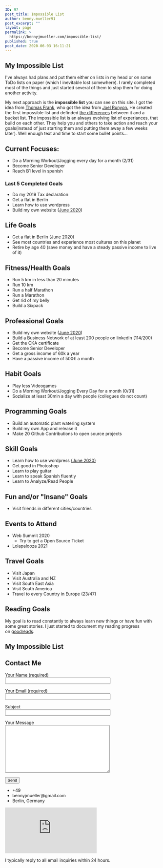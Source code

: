 ```yaml
---
ID: 97
post_title: Impossible List
author: benny.mueller91
post_excerpt: ""
layout: page
permalink: >
  https://bennyjmueller.com/impossible-list/
published: true
post_date: 2020-06-03 16:11:21
---
```

<h2>My Impossible List</h2>		
		<p>I've always had plans and put them either on lists in my head or on some ToDo lists on paper (which I inevitable lost somewhere). I rarely completed most of the things and just started several of them to stop them for doing another activity.</p>
<p>My next approach is the <strong>impossible list</strong> you can see on this site. I got the idea from&nbsp;<a href="https://collegeinfogeek.com/about/meet-the-author/my-impossible-list/">Thomas Frank</a>, who got the idea from <a href="https://impossiblehq.com/impossible-list/">Joel Runyon.</a> He created the first impossible list and definded <a href="https://impossiblehq.com/the-impossible-list-is-not-a-bucket-list/">the differences</a> between it and a bucket list. The impossible list is an always evolving list of experiances, that build on each other. They help you and others to take action and reach your goals(instead of just starting them and putting them away a few weeks later). Well enough text and time to start some bullet points...</p>
<h2>Current Focuses:</h2>
<ul>
<li style="font-size: 14px;">Do a Morning Workout/Jogging every day for a month (2/31)</li>
<li>Become Senior Developer</li>
<li>Reach B1 level in spanish</li>
</ul>
<h3>Last 5&nbsp;Completed Goals</h3>
<ul>
<li>Do my 2019 Tax declaration</li>
<li>Get a flat in Berlin</li>
<li>Learn how to use wordpress</li>
<li>Build my own website (<a href="https://bennyjmueller.com/" target="_blank" rel="noopener noreferrer">June 2020</a>)</li>
</ul>
<h2>Life Goals</h2>
<ul>
<li>Get a flat in Berlin (June 2020)</li>
<li>See most countries and experience most cultures on this planet</li>
<li>Retire by age 40 (save money and have a steady passive income to live of it)</li>
</ul>
<h2>Fitness/Health Goals</h2>
<ul>
<li>Run 5 km in less than 20 minutes</li>
<li>Run 10 km</li>
<li>Run a half Marathon</li>
<li>Run a Marathon</li>
<li>Get rid of my belly</li>
<li>Build a Sixpack</li>
</ul>
<h2>Professional Goals</h2>
<ul>
<li>Build my own website (<a href="https://bennyjmueller.com/" target="_blank" rel="noopener noreferrer">June 2020</a>)</li>
<li>Build a Business Network of at least 200 people on linkedIn (114/200)</li>
<li>Get the CKA certificate</li>
<li>Become Senior Developer</li>
<li>Get a gross income of 60k a year</li>
<li>Have a passive income of 500€ a month</li>
</ul>
<h2>Habit Goals</h2>
<ul>
<li>Play less Videogames</li>
<li>Do a Morning Workout/Jogging Every Day for a month (0/31)</li>
<li>Sozialize at least 30min a day with people (collegues do not count)</li>
</ul>
<h2>Programming Goals</h2>
<ul>
<li>Build an automatic plant watering system</li>
<li>Build my own App and release it</li>
<li>Make 20 Github Contributions to open source projects</li>
</ul>
<h2>Skill Goals</h2>
<ul>
<li>Learn how to use wordpress  <a href="https://bennyjmueller.com/">(June 2020)</a></li>
<li>Get good in Photoshop</li>
<li>Learn to play guitar</li>
<li>Learn to speak Spanish fluently</li>
<li>Learn to Analyze/Read People</li>
</ul>
<h2>Fun and/or "Insane" Goals</h2>
<ul>
<li>Visit friends in different cities/countries</li>
</ul>
<h2>Events to Attend</h2>
<ul>
<li>Web Summit 2020
<ul>
<li>Try to get a Open Source Ticket</li>
</ul>
</li>
<li>Lolapalooza 2021</li>
</ul>
<h2>Travel Goals</h2>
<ul>
<li>Visit Japan</li>
<li>Visit Australia and NZ</li>
<li>Visit South East Asia</li>
<li>Visit South America</li>
<li>Travel to every Country in Europe (23/47)</li>
</ul>
<h2>Reading Goals</h2>
<p>My goal is to read constantly to always learn new things or have fun with some great stories. I just started to document my reading progress on&nbsp;<a href="https://www.goodreads.com/user/show/116466285-benny-m-ller">goodreads</a>.</p>		
			<h2>My Impossible List</h2>		
			<h2>Contact Me</h2>		
<form action="/wp-admin/admin-ajax.php#wpcf7-f62-o1" method="post" novalidate="novalidate">
<input type="hidden" name="_wpcf7" value="62" />
<input type="hidden" name="_wpcf7_version" value="5.2" />
<input type="hidden" name="_wpcf7_locale" value="en_US" />
<input type="hidden" name="_wpcf7_unit_tag" value="wpcf7-f62-o1" />
<input type="hidden" name="_wpcf7_container_post" value="0" />
<input type="hidden" name="_wpcf7_posted_data_hash" value="" />
<p><label> Your Name (required)<br />
    <input type="text" name="your-name" value="" size="40" aria-required="true" aria-invalid="false" /> </label></p>
<p><label> Your Email (required)<br />
    <input type="email" name="your-email" value="" size="40" aria-required="true" aria-invalid="false" /> </label></p>
<p><label> Subject<br />
    <input type="text" name="your-subject" value="" size="40" aria-invalid="false" /> </label></p>
<p><label> Your Message<br />
    <textarea name="your-message" cols="40" rows="10" aria-invalid="false"></textarea> </label></p>
<p><input type="submit" value="Send" /></p>
</form>            
					<ul>
							<li >
										+49
									</li>
								<li >
										bennyjmueller@gmail.com
									</li>
								<li >
										Berlin, Germany
									</li>
						</ul>
			<iframe frameborder="0" scrolling="no" marginheight="0" marginwidth="0" src="https://maps.google.com/maps?q=Berlin%2C%20Germany&amp;t=m&amp;z=10&amp;output=embed&amp;iwloc=near" aria-label="Berlin, Germany"></iframe>		
			<p>I typically reply to all email inquiries within 24 hours.</p>